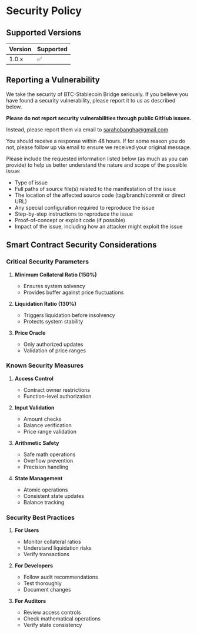 # Security Policy

## Supported Versions

| Version | Supported          |
| ------- | ------------------ |
| 1.0.x   | :white_check_mark: |

## Reporting a Vulnerability

We take the security of BTC-Stablecoin Bridge seriously. If you believe you have found a security vulnerability, please report it to us as described below.

**Please do not report security vulnerabilities through public GitHub issues.**

Instead, please report them via email to [sarahobangha@gmail.com](mailto:sarahobangha@gmail.com)

You should receive a response within 48 hours. If for some reason you do not, please follow up via email to ensure we received your original message.

Please include the requested information listed below (as much as you can provide) to help us better understand the nature and scope of the possible issue:

- Type of issue
- Full paths of source file(s) related to the manifestation of the issue
- The location of the affected source code (tag/branch/commit or direct URL)
- Any special configuration required to reproduce the issue
- Step-by-step instructions to reproduce the issue
- Proof-of-concept or exploit code (if possible)
- Impact of the issue, including how an attacker might exploit the issue

## Smart Contract Security Considerations

### Critical Security Parameters

1. **Minimum Collateral Ratio (150%)**

   - Ensures system solvency
   - Provides buffer against price fluctuations

2. **Liquidation Ratio (130%)**

   - Triggers liquidation before insolvency
   - Protects system stability

3. **Price Oracle**
   - Only authorized updates
   - Validation of price ranges

### Known Security Measures

1. **Access Control**

   - Contract owner restrictions
   - Function-level authorization

2. **Input Validation**

   - Amount checks
   - Balance verification
   - Price range validation

3. **Arithmetic Safety**

   - Safe math operations
   - Overflow prevention
   - Precision handling

4. **State Management**
   - Atomic operations
   - Consistent state updates
   - Balance tracking

### Security Best Practices

1. **For Users**

   - Monitor collateral ratios
   - Understand liquidation risks
   - Verify transactions

2. **For Developers**

   - Follow audit recommendations
   - Test thoroughly
   - Document changes

3. **For Auditors**
   - Review access controls
   - Check mathematical operations
   - Verify state consistency
